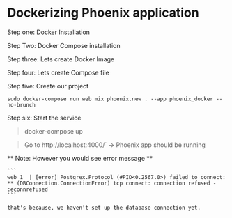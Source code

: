 # Dockerizing Phoenix application

Step one: Docker Installation

Step Two: Docker Compose installation

Step three: Lets create Docker Image

Step four: 	Lets create Compose file

Step five: Create our project

`sudo docker-compose run web mix phoenix.new . --app phoenix_docker --no-brunch`

Step six: Start the service

 > docker-compose up

 > Go to http://localhost:4000/` -> Phoenix app should be running 

   ** Note: However you would see error message **
	 
	```
	web_1  | [error] Postgrex.Protocol (#PID<0.2567.0>) failed to connect: ** (DBConnection.ConnectionError) tcp connect: connection refused - :econnrefused
	```

	that's because, we haven't set up the database connection yet.
